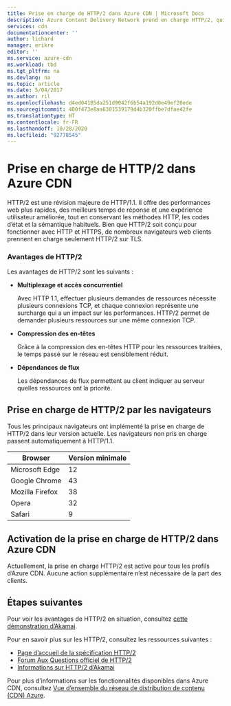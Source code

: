 ```yaml
---
title: Prise en charge de HTTP/2 dans Azure CDN | Microsoft Docs
description: Azure Content Delivery Network prend en charge HTTP/2, qui présente des avantages par rapport à HTTP/1, comme le multiplexage et l’accès concurrentiel, la compression des en-têtes et les dépendances de flux.
services: cdn
documentationcenter: ''
author: lichard
manager: erikre
editor: ''
ms.service: azure-cdn
ms.workload: tbd
ms.tgt_pltfrm: na
ms.devlang: na
ms.topic: article
ms.date: 5/04/2017
ms.author: ril
ms.openlocfilehash: d4ed04185da251d9042f6b54a192d0e49ef20ede
ms.sourcegitcommit: 400f473e8aa6301539179d4b320ffbe7dfae42fe
ms.translationtype: HT
ms.contentlocale: fr-FR
ms.lasthandoff: 10/28/2020
ms.locfileid: "92778545"
---
```

# <a name="http2-support-in-azure-cdn"></a>Prise en charge de HTTP/2 dans Azure CDN

HTTP/2 est une révision majeure de HTTP/1.1\. Il offre des performances web plus rapides, des meilleurs temps de réponse et une expérience utilisateur améliorée, tout en conservant les méthodes HTTP, les codes d’état et la sémantique habituels. Bien que HTTP/2 soit conçu pour fonctionner avec HTTP et HTTPS, de nombreux navigateurs web clients prennent en charge seulement HTTP/2 sur TLS.

### <a name="http2-benefits"></a>Avantages de HTTP/2

Les avantages de HTTP/2 sont les suivants :

*   **Multiplexage et accès concurrentiel**

    Avec HTTP 1.1, effectuer plusieurs demandes de ressources nécessite plusieurs connexions TCP, et chaque connexion représente une surcharge qui a un impact sur les performances. HTTP/2 permet de demander plusieurs ressources sur une même connexion TCP.

*   **Compression des en-têtes**

    Grâce à la compression des en-têtes HTTP pour les ressources traitées, le temps passé sur le réseau est sensiblement réduit.

*   **Dépendances de flux**

    Les dépendances de flux permettent au client indiquer au serveur quelles ressources ont la priorité.


## <a name="http2-browser-support"></a>Prise en charge de HTTP/2 par les navigateurs

Tous les principaux navigateurs ont implémenté la prise en charge de HTTP/2 dans leur version actuelle. Les navigateurs non pris en charge passent automatiquement à HTTP/1.1.

|Browser|Version minimale|
|-------------|------------|
|Microsoft Edge| 12|
|Google Chrome| 43|
|Mozilla Firefox| 38|
|Opera| 32|
|Safari| 9|

## <a name="enabling-http2-support-in-azure-cdn"></a>Activation de la prise en charge de HTTP/2 dans Azure CDN

Actuellement, la prise en charge HTTP/2 est active pour tous les profils d’Azure CDN. Aucune action supplémentaire n’est nécessaire de la part des clients.

## <a name="next-steps"></a>Étapes suivantes

Pour voir les avantages de HTTP/2 en situation, consultez [cette démonstration d’Akamai](https://http2.akamai.com/demo).

Pour en savoir plus sur les HTTP/2, consultez les ressources suivantes :

*   [Page d’accueil de la spécification HTTP/2](https://http2.github.io/)
*   [Forum Aux Questions officiel de HTTP/2](https://http2.github.io/faq/)
*   [Informations sur HTTP/2 d’Akamai](https://http2.akamai.com/)

Pour plus d’informations sur les fonctionnalités disponibles dans Azure CDN, consultez [Vue d’ensemble du réseau de distribution de contenu (CDN) Azure](./cdn-overview.md).